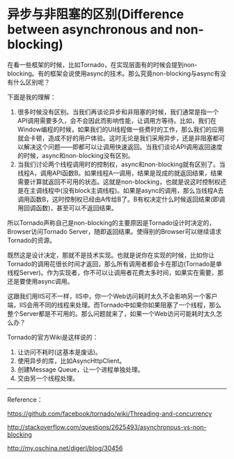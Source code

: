 异步与非阻塞的区别(Difference between asynchronous and non-blocking)
==========================

在看一些框架的时候，比如Tornado，在实现层面有的时候会提到non-blocking。有的框架会说使用async的技术。那么究竟non-blocking与async有没有什么区别呢？

下面是我的理解：

1. 很多时候没有区别。当我们再谈论异步和非阻塞的时候，我们通常是指一个API调用需要多久，会不会因此而影响性能，让调用方等待。比如，我们在Window编程的时候，如果我们的UI线程做一些费时的工作，那么我们的应用就会卡顿，造成不好的用户体验。这时无论是我们采用异步，还是非阻塞都可以解决这个问题——即都可以让调用快速返回。当我们谈论API调用返回速度的时候，async和non-blocking没有区别。
1. 当我们讨论两个线程调用时的控制权，async和non-blocking就有区别了。当线程A，调用API函数B。如果线程A一调用，结果是现成的就返回结果，结果需要计算就返回不可用的状态。这就是non-blocking，也就是说这时控制权还是在主调线程中(没有block主调线程)。如果是async的调用，那么当线程A去调用函数B，这时控制权已经由A传给B了。B有权决定什么时候返回结果(即调用回调函数)，甚至可以不返回结果。

所以Tornado声称自己是non-blocking的主要原因是Tornado设计时决定的，Browser访问Tornado Server，随即返回结果。使得别的Browser可以继续请求Tornado的资源。

既然这是设计决定，那就不是技术实现。也就是说你在实现的时候，比如你让Tornado的调用花很长时间才返回，那么所有调用者都会卡在那边(Tornado是单线程Server)。作为实现者，你不可以让调用者花费太多时间，如果实在需要，那还是要使用async调用。

这跟我们用IIS可不一样，IIS中，你一个Web访问耗时太久不会影响另一个客户端，IIS会用不同的线程来处理。而Tornado中如果你如果阻塞了一个线程，那么整个Server都是不可用的。那么问题就来了，如果一个Web访问可能耗时太久怎么办？

Tornado的官方Wiki是这样说的：

1. 让访问不耗时(这基本是废话)。
1. 使用异步的库，比如AsyncHttpClient。
1. 创建Message Queue，让一个进程单独处理。
1. 交由另一个线程处理。

---
Reference：

https://github.com/facebook/tornado/wiki/Threading-and-concurrency

http://stackoverflow.com/questions/2625493/asynchronous-vs-non-blocking

http://my.oschina.net/digerl/blog/30456
